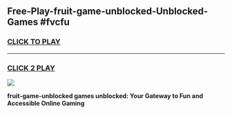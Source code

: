 
## Free-Play-fruit-game-unblocked-Unblocked-Games #fvcfu
<h3>
<a href="https://news.freeplayer.one?title=fruit-game-unblocked&ref=8M">CLICK TO PLAY</a></h3>
<hr>

<h3>
<a href="https://news.freeplayer.one?title=fruit-game-unblocked&ref=8M">CLICK 2 PLAY</a>
  
</h3>

<a href="https://news.freeplayer.one?title=fruit-game-unblocked&ref=8M"><img src="https://clearcache.store/games.png"></a>


**fruit-game-unblocked games unblocked: Your Gateway to Fun and Accessible Online Gaming**
